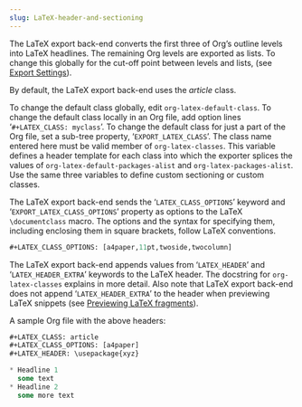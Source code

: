 ```yaml
---
slug: LaTeX-header-and-sectioning
---
```


The LaTeX export back-end converts the first three of Org’s outline levels into LaTeX headlines. The remaining Org levels are exported as lists. To change this globally for the cut-off point between levels and lists, (see [Export Settings](Export-Settings)).

By default, the LaTeX export back-end uses the *article* class.

To change the default class globally, edit `org-latex-default-class`. To change the default class locally in an Org file, add option lines ‘`#+LATEX_CLASS: myclass`’. To change the default class for just a part of the Org file, set a sub-tree property, ‘`EXPORT_LATEX_CLASS`’. The class name entered here must be valid member of `org-latex-classes`. This variable defines a header template for each class into which the exporter splices the values of `org-latex-default-packages-alist` and `org-latex-packages-alist`. Use the same three variables to define custom sectioning or custom classes.

The LaTeX export back-end sends the ‘`LATEX_CLASS_OPTIONS`’ keyword and ‘`EXPORT_LATEX_CLASS_OPTIONS`’ property as options to the LaTeX `\documentclass` macro. The options and the syntax for specifying them, including enclosing them in square brackets, follow LaTeX conventions.

```lisp
#+LATEX_CLASS_OPTIONS: [a4paper,11pt,twoside,twocolumn]
```

The LaTeX export back-end appends values from ‘`LATEX_HEADER`’ and ‘`LATEX_HEADER_EXTRA`’ keywords to the LaTeX header. The docstring for `org-latex-classes` explains in more detail. Also note that LaTeX export back-end does not append ‘`LATEX_HEADER_EXTRA`’ to the header when previewing LaTeX snippets (see [Previewing LaTeX fragments](Previewing-LaTeX-fragments)).

A sample Org file with the above headers:

```lisp
#+LATEX_CLASS: article
#+LATEX_CLASS_OPTIONS: [a4paper]
#+LATEX_HEADER: \usepackage{xyz}

* Headline 1
  some text
* Headline 2
  some more text
```
